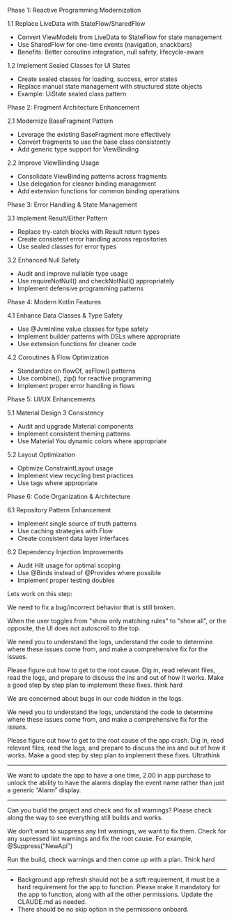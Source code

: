  Phase 1: Reactive Programming Modernization

  1.1 Replace LiveData with StateFlow/SharedFlow
  - Convert ViewModels from LiveData to StateFlow for state management
  - Use SharedFlow for one-time events (navigation, snackbars)
  - Benefits: Better coroutine integration, null safety, lifecycle-aware

  1.2 Implement Sealed Classes for UI States
  - Create sealed classes for loading, success, error states
  - Replace manual state management with structured state objects
  - Example: UiState<T> sealed class pattern

  Phase 2: Fragment Architecture Enhancement

  2.1 Modernize BaseFragment Pattern
  - Leverage the existing BaseFragment more effectively
  - Convert fragments to use the base class consistently
  - Add generic type support for ViewBinding

  2.2 Improve ViewBinding Usage
  - Consolidate ViewBinding patterns across fragments
  - Use delegation for cleaner binding management
  - Add extension functions for common binding operations

  Phase 3: Error Handling & State Management

  3.1 Implement Result/Either Pattern
  - Replace try-catch blocks with Result<T> return types
  - Create consistent error handling across repositories
  - Use sealed classes for error types

  3.2 Enhanced Null Safety
  - Audit and improve nullable type usage
  - Use requireNotNull() and checkNotNull() appropriately
  - Implement defensive programming patterns

  Phase 4: Modern Kotlin Features

  4.1 Enhance Data Classes & Type Safety
  - Use @JvmInline value classes for type safety
  - Implement builder patterns with DSLs where appropriate
  - Use extension functions for cleaner code

  4.2 Coroutines & Flow Optimization
  - Standardize on flowOf, asFlow() patterns
  - Use combine(), zip() for reactive programming
  - Implement proper error handling in flows

  Phase 5: UI/UX Enhancements

  5.1 Material Design 3 Consistency
  - Audit and upgrade Material components
  - Implement consistent theming patterns
  - Use Material You dynamic colors where appropriate

  5.2 Layout Optimization
  - Optimize ConstraintLayout usage
  - Implement view recycling best practices
  - Use <merge> tags where appropriate

  Phase 6: Code Organization & Architecture

  6.1 Repository Pattern Enhancement
  - Implement single source of truth patterns
  - Use caching strategies with Flow
  - Create consistent data layer interfaces

  6.2 Dependency Injection Improvements
  - Audit Hilt usage for optimal scoping
  - Use @Binds instead of @Provides where possible
  - Implement proper testing doubles

Lets work on this step:


We need to fix a bug/incorrect behavior that is still broken.

When the user toggles from "show only matching rules" to "show all”, or the opposite, the UI does not autoscroll to the top.

We need you to understand the logs, understand the code to determine where these issues come from, and make a comprehensive fix for the issues.

Please figure out how to get to the root cause. Dig in, read relevant files, read the logs, and prepare to discuss the ins and out of how it works. Make a good step by step plan to implement these fixes. think hard


We are concerned about bugs in our code hidden in the logs.

We need you to understand the logs, understand the code to determine where these issues come from, and make a comprehensive fix for the issues.

Please figure out how to get to the root cause of the app crash. Dig in, read relevant files, read the logs, and prepare to discuss the ins and out of how it works. Make a good step by step plan to implement these fixes. Ultrathink


---

We want to update the app to have a one time, 2.00 in app purchase to unlock the ability to have the alarms display the event name rather than just a generic “Alarm” display.

---

Can you build the project and check and fix all warnings? Please check along the way to see everything still builds and works.

We don’t want to suppress any lint warnings, we want to fix them. Check for any supressed lint warnings and fix the root cause. For example, @Suppress("NewApi")

Run the build, check warnings and then come up with a plan. Think hard

---

- Background app refresh should not be a soft requirement, it must be a hard requirement for the app to function. Please make it mandatory for the app to function, along with all the other permissions. Update the CLAUDE.md as needed.
- There should be no skip option in the permissions onboard.
